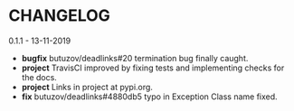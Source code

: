 # CHANGELOG

0.1.1 - 13-11-2019
  * **bugfix** butuzov/deadlinks#20 termination bug finally caught.
  * **project** TravisCI improved by fixing tests and implementing checks for the docs.
  * **project** Links in project at pypi.org.
  * **fix** butuzov/deadlinks#4880db5 typo in Exception Class name fixed.
